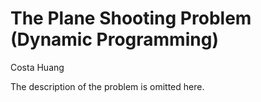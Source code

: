 # The Plane Shooting Problem (Dynamic Programming)
Costa Huang

The description of the problem is omitted here.
